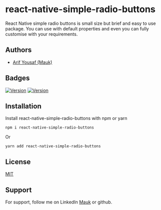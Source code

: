 
# react-native-simple-radio-buttons

React Native simple radio buttons is small size but brief and easy to use package. You can use with default properties and even you can fully customise with your requirements.



## Authors

- [Arif Yousaf (Mauk)](https://www.github.com/mauk7)


## Badges

[![Version](https://img.shields.io/badge/version-1.1.0-brightgreen)](https://www.npmjs.com/package/react-native-simple-radio-buttons)
[![Version](https://img.shields.io/badge/javascript-version-brightgreen)](https://www.npmjs.com/package/react-native-simple-radio-buttons)

## Installation

Install react-native-simple-radio-buttons with npm or yarn


```npm
npm i react-native-simple-radio-buttons
```
Or
   ```yarn
yarn add react-native-simple-radio-buttons
   ````
## License

[MIT](https://choosealicense.com/licenses/mit/)


## Support

For support, follow me on LinkedIn [Mauk](https://www.linkedin.com/in/arif-yousaf-mauk-19a548166/) or github.

